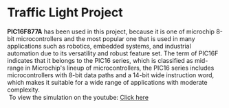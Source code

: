 # Traffic Light Project

<b>PIC16F877A</b> has been used in this project, because it is one of microchip 8-bit microcontrollers 
and the most popular one that is used in many applications such as robotics, embedded systems, and 
industrial automation due to its versatility and robust feature set. The term of PIC16F indicates that 
it belongs to the PIC16 series, which is classified as mid-range in Microchip's lineup of 
microcontrollers, the PIC16 series includes microcontrollers with 8-bit data paths and a 14-bit wide 
instruction word, which makes it suitable for a wide range of applications with moderate complexity.
<br>
&#149; To view the simulation  on the youtube: <a href="https://youtu.be/rjRAKrR4yls?si=u682k-6jDI_bd40k">Click here</a>
